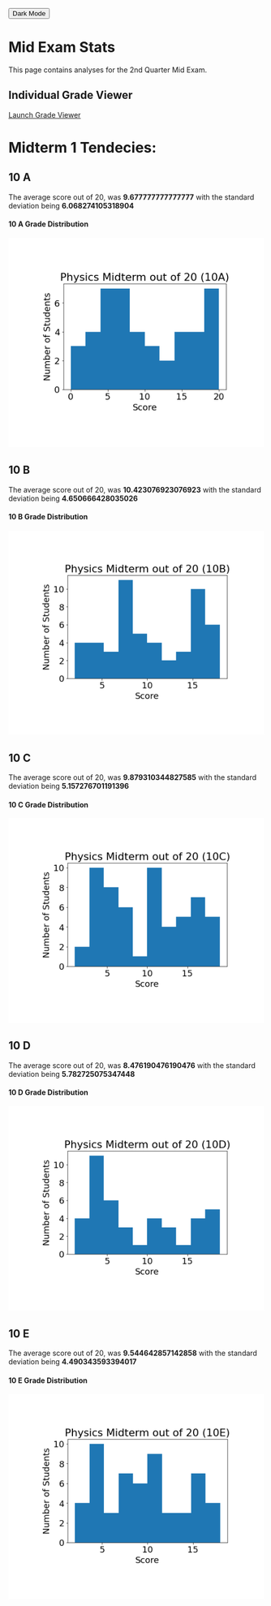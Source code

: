   <button class="btn js-toggle-dark-mode">Dark Mode</button>

<script>
const toggleDarkMode = document.querySelector('.js-toggle-dark-mode');

jtd.addEvent(toggleDarkMode, 'click', function(){
  if (jtd.getTheme() === 'dark') {
    jtd.setTheme('light');
    toggleDarkMode.textContent = 'Dark Mode';
  } else {
    jtd.setTheme('dark');
    toggleDarkMode.textContent = 'Return to light mode';
  }
});
</script>

# Mid Exam Stats
This page contains analyses for the 2nd Quarter Mid Exam. 
## Individual Grade Viewer
[Launch Grade Viewer](/viewer/start)
# Midterm 1 Tendecies:
## 10 A
The average score out of 20, was **9.677777777777777**  with the standard deviation being **6.068274105318904**
#### 10 A Grade Distribution
![histogram](/viewer/start/analysis/2ndMid/10A.png)
## 10 B
The average score out of 20, was **10.423076923076923**  with the standard deviation being **4.650666428035026**
#### 10 B Grade Distribution
![histogram](/viewer/start/analysis/2ndMid/10B.png)
## 10 C
The average score out of 20, was **9.879310344827585**  with the standard deviation being **5.157276701191396**
#### 10 C Grade Distribution
![histogram](/viewer/start/analysis/2ndMid/10C.png)
## 10 D
The average score out of 20, was **8.476190476190476**  with the standard deviation being **5.782725075347448**
#### 10 D Grade Distribution
![histogram](/viewer/start/analysis/2ndMid/10D.png)
## 10 E
The average score out of 20, was **9.544642857142858**  with the standard deviation being **4.490343593394017**
#### 10 E Grade Distribution
![histogram](/viewer/start/analysis/2ndMid/10E.png)
